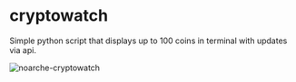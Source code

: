 # cryptowatch
Simple python script that displays up to 100 coins in terminal with updates via api.


![noarche-cryptowatch](https://github.com/user-attachments/assets/8e5210b6-1868-43dc-9079-0eb50ee8c933)
